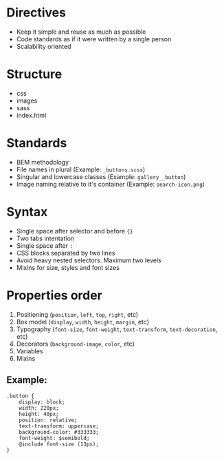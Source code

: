 # Directives
- Keep it simple and reuse as much as possible
- Code standards as if it were written by a single person
- Scalability oriented

# Structure
- css
- images
- sass
- index.html

# Standards
- BEM methodology
- File names in plural (Example: `_buttons.scss`)
- Singular and lowercase classes (Example: `gallery__button`)
- Image naming relative to it's container (Example: `search-icon.png`)

# Syntax
- Single space after selector and before `{}`
- Two tabs intentation
- Single space after `:`
- CSS blocks separated by two lines
- Avoid heavy nested selectors. Maximum two levels
- Mixins for size, styles and font sizes

# Properties order
1. Positioning (`position`, `left`, `top`, `right`, etc)
2. Box model (`display`, `width`, `height`, `margin`, etc)
3. Typography (`font-size`, `font-weight`, `text-transform`, `text-decoration`, etc)
4. Decorators (`background-image`, `color`, etc)
5. Variables
6. Mixins

## Example:
```
.button {
    display: block;
    width: 220px;
    height: 40px;
    position: relative;
    text-transform: uppercase;
    background-color: #333333;
    font-weight: $semibold;
    @include font-size (13px);
}
```